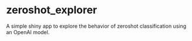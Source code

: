 # zeroshot_explorer
 A simple shiny app to explore the behavior of zeroshot classification using an OpenAI model.
